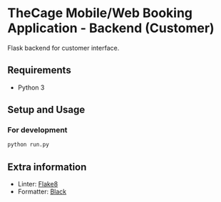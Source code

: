 # TheCage Mobile/Web Booking Application - Backend (Customer)

Flask backend for customer interface.

## Requirements
- Python 3

## Setup and Usage
### For development
```python
python run.py
```

## Extra information
- Linter: [Flake8](https://github.com/PyCQA/flake8)
- Formatter: [Black](https://github.com/psf/black)
